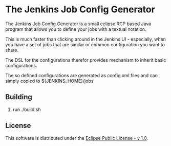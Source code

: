 # The Jenkins Job Config Generator
The Jenkins Job Config Generator is a small eclipse RCP based Java program that allows you to define your jobs with a textual notation.

This is much faster than clicking around in the Jenkins UI - especially, when you have a set of jobs that are similar or common configuration you want to share.

The DSL for the configurations therefor provides mechanism to inherit basic configurations.

The so defined configurations are generated as config.xml files and can simply copied to ${JENKINS\_HOME}/jobs 

## Building

1. run ./build.sh

## License

This software is distributed under the [Eclipse Public License - v 1.0](http://www.eclipse.org/legal/epl-v10.html).
